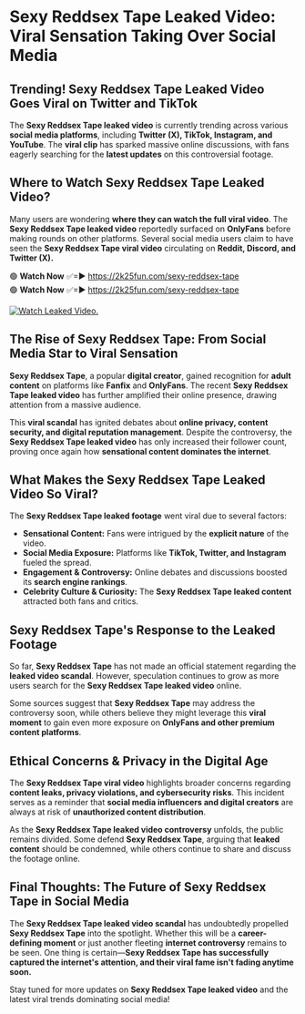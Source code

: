 # Sexy Reddsex Tape Leaked Video: Viral Sensation Taking Over Social Media

## **Trending! Sexy Reddsex Tape Leaked Video Goes Viral on Twitter and TikTok**
The **Sexy Reddsex Tape leaked video** is currently trending across various **social media platforms**, including **Twitter (X), TikTok, Instagram, and YouTube**. The **viral clip** has sparked massive online discussions, with fans eagerly searching for the **latest updates** on this controversial footage.

## **Where to Watch Sexy Reddsex Tape Leaked Video?**
Many users are wondering **where they can watch the full viral video**. The **Sexy Reddsex Tape leaked video** reportedly surfaced on **OnlyFans** before making rounds on other platforms. Several social media users claim to have seen the **Sexy Reddsex Tape viral video** circulating on **Reddit, Discord, and Twitter (X).**

🟢 **Watch Now** ✅=► https://2k25fun.com/sexy-reddsex-tape  
🟢 **Watch Now** ✅=► https://2k25fun.com/sexy-reddsex-tape  

[![Watch Leaked Video.](https://miro.medium.com/v2/resize:fit:828/format:webp/1*cilzJN44JGOrTw9NJCrNHA.gif "Watch Leaked Video")](https://2k25fun.com/sexy-reddsex-tape)

## **The Rise of Sexy Reddsex Tape: From Social Media Star to Viral Sensation**
**Sexy Reddsex Tape**, a popular **digital creator**, gained recognition for **adult content** on platforms like **Fanfix** and **OnlyFans**. The recent **Sexy Reddsex Tape leaked video** has further amplified their online presence, drawing attention from a massive audience.

This **viral scandal** has ignited debates about **online privacy, content security, and digital reputation management**. Despite the controversy, the **Sexy Reddsex Tape leaked video** has only increased their follower count, proving once again how **sensational content dominates the internet**.

## **What Makes the Sexy Reddsex Tape Leaked Video So Viral?**
The **Sexy Reddsex Tape leaked footage** went viral due to several factors:
- **Sensational Content:** Fans were intrigued by the **explicit nature** of the video.
- **Social Media Exposure:** Platforms like **TikTok, Twitter, and Instagram** fueled the spread.
- **Engagement & Controversy:** Online debates and discussions boosted its **search engine rankings**.
- **Celebrity Culture & Curiosity:** The **Sexy Reddsex Tape leaked content** attracted both fans and critics.

## **Sexy Reddsex Tape's Response to the Leaked Footage**
So far, **Sexy Reddsex Tape** has not made an official statement regarding the **leaked video scandal**. However, speculation continues to grow as more users search for the **Sexy Reddsex Tape leaked video** online.

Some sources suggest that **Sexy Reddsex Tape** may address the controversy soon, while others believe they might leverage this **viral moment** to gain even more exposure on **OnlyFans and other premium content platforms**.

## **Ethical Concerns & Privacy in the Digital Age**
The **Sexy Reddsex Tape viral video** highlights broader concerns regarding **content leaks, privacy violations, and cybersecurity risks**. This incident serves as a reminder that **social media influencers and digital creators** are always at risk of **unauthorized content distribution**.

As the **Sexy Reddsex Tape leaked video controversy** unfolds, the public remains divided. Some defend **Sexy Reddsex Tape**, arguing that **leaked content** should be condemned, while others continue to share and discuss the footage online.

## **Final Thoughts: The Future of Sexy Reddsex Tape in Social Media**
The **Sexy Reddsex Tape leaked video scandal** has undoubtedly propelled **Sexy Reddsex Tape** into the spotlight. Whether this will be a **career-defining moment** or just another fleeting **internet controversy** remains to be seen. One thing is certain—**Sexy Reddsex Tape has successfully captured the internet's attention, and their viral fame isn't fading anytime soon.**

Stay tuned for more updates on **Sexy Reddsex Tape leaked video** and the latest viral trends dominating social media!